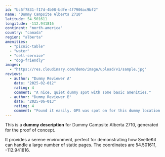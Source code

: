 ```yaml
---
id: "bc5f7831-f17d-4b08-bdfe-4f7906ac9bf2"
name: "Dummy Campsite Alberta 2710"
latitude: 54.501611
longitude: -112.941816
continent: "north-america"
country: "canada"
region: "alberta"
amenities:
  - "picnic-table"
  - "water"
  - "cell-service"
  - "dog-friendly"
images:
  - "https://res.cloudinary.com/demo/image/upload/v1/sample.jpg"
reviews:
  - author: "Dummy Reviewer A"
    date: "2025-02-012"
    rating: 4
    comment: "A nice, quiet dummy spot with some basic amenities."
  - author: "Dummy Reviewer B"
    date: "2025-06-013"
    rating: 4
    comment: "Found it easily. GPS was spot on for this dummy location."
---
```


This is a **dummy description** for Dummy Campsite Alberta 2710, generated for the proof of concept.

It provides a serene environment, perfect for demonstrating how SvelteKit can handle a large number of static pages. The coordinates are 54.501611, -112.941816.
